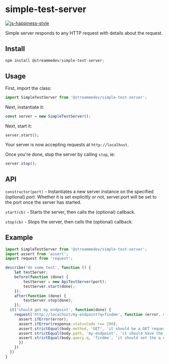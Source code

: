 # simple-test-server
[![js-happiness-style](https://img.shields.io/badge/code%20style-happiness-brightgreen.svg)](https://github.com/JedWatson/happiness)

Simple server responds to any HTTP request with details about the request.

## Install
```javascript
npm install @streammedev/simple-test-server;
```

## Usage
First, import the class:
```javascript
import SimpleTestServer from '@streammedev/simple-test-server';
```
Next, instantiate it:
```javascript
const server = new SimpleTestServer();
```
Next, start it:
```
server.start();
```
Your server is now accepting requests at `http://localhost`.

Once you're done, stop the server by calling `stop`, ie:

```javascript
server.stop();  
```

## API
`constructor(port)` - Instantiates a new server instance on the specified (optional) port. Whether it is set explicitly or not, server.port will be set to the port once the server has started.

`start(cb)` - Starts the server, then calls the (optional) callback.

`stop(cb)` - Stops the server, then calls the (optional) callback.

## Example
```javascript
import SimpleTestServer from '@streammedev/simple-test-server';
import assert from 'assert';
import request from 'request';

describe('do some test', function () {
	let testServer;
	before(function (done) {
		testServer = new ApiTestServer(port);
		testServer.start(done);
	});
	after(function (done) {
		testServer.stop(done);
	});
  it('should get my endpoint', function(done) {
    request('http://localhost/my-endpoint?q=findme', function (error, response, body) {
      assert.ifError(error);
      assert.ifError(response.statusCode !== 200);
      assert.strictEqual(body.method, 'GET', 'it should be a GET request');
      assert.strictEqual(body.path, 'my-endpoint', 'it should have the right path');
      assert.strictEqual(body.query.q, 'findme', 'it should set the q query parameter');
      })
    })
  })
}
```
